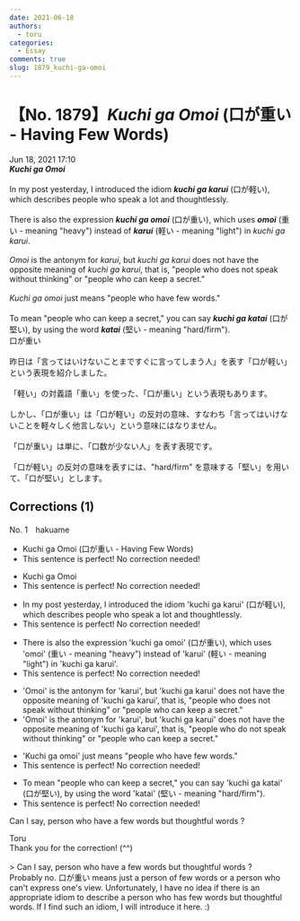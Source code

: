```yaml
---
date: 2021-06-18
authors:
  - toru
categories:
  - Essay
comments: true
slug: 1879_kuchi-ga-omoi
---
```


# 【No. 1879】<strong><em>Kuchi ga Omoi</strong></em> (口が重い - Having Few Words)
<div class="date">Jun 18, 2021 17:10</div>
<div id="post"><div id="body_show_ori">
<strong><em>Kuchi ga Omoi</strong></em><br/><br/>In my post yesterday, I introduced the idiom <strong><em>kuchi ga karui</em></strong> (口が軽い), which describes people who speak a lot and thoughtlessly.<br/><br/>There is also the expression <strong><em>kuchi ga omoi</em></strong> (口が重い), which uses <strong><em>omoi</em></strong> (重い - meaning "heavy") instead of <strong><em>karui</em></strong> (軽い - meaning "light") in <em>kuchi ga karui</em>.<br/><br/><em>Omoi</em> is the antonym for <em>karui</em>, but <em>kuchi ga karui</em> does not have the opposite meaning of <em>kuchi ga karui</em>, that is, "people who does not speak without thinking" or "people who can keep a secret."<br/><br/><em>Kuchi ga omoi</em> just means "people who have few words."<br/><br/>To mean "people who can keep a secret," you can say <strong><em>kuchi ga katai</em></strong> (口が堅い), by using the word <strong><em>katai</em></strong> (堅い - meaning "hard/firm").
</div></div>

<!-- more -->

<div id="post_ja"><div id="body_show_mo">
口が重い<br/><br/>昨日は「言ってはいけないことまですぐに言ってしまう人」を表す「口が軽い」という表現を紹介しました。<br/><br/>「軽い」の対義語「重い」を使った、「口が重い」という表現もあります。<br/><br/>しかし、「口が重い」は「口が軽い」の反対の意味、すなわち「言ってはいけないことを軽々しく他言しない」という意味にはなりません。<br/><br/>「口が重い」は単に、「口数が少ない人」を表す表現です。<br/><br/>「口が軽い」の反対の意味を表すには、"hard/firm" を意味する「堅い」を用いて、「口が堅い」とします。
</div></div>

## Corrections (1)
<div id="block"><div class="first_name"> No. 1　<span class="just_name">hakuame</span></div><div id="block2">
<ul class="correction_field">
<li class="incorrect">Kuchi ga Omoi (口が重い - Having Few Words)</li>
<li class="corrected perfect">This sentence is perfect! No correction needed!</li>
</ul>
<ul class="correction_field">
<li class="incorrect">Kuchi ga Omoi</li>
<li class="corrected perfect">This sentence is perfect! No correction needed!</li>
</ul>
<ul class="correction_field">
<li class="incorrect">In my post yesterday, I introduced the idiom 'kuchi ga karui' (口が軽い), which describes people who speak a lot and thoughtlessly.</li>
<li class="corrected perfect">This sentence is perfect! No correction needed!</li>
</ul>
<ul class="correction_field">
<li class="incorrect">There is also the expression 'kuchi ga omoi' (口が重い), which uses 'omoi' (重い - meaning "heavy") instead of 'karui' (軽い - meaning "light") in 'kuchi ga karui'.</li>
<li class="corrected perfect">This sentence is perfect! No correction needed!</li>
</ul>
<ul class="correction_field">
<li class="incorrect">'Omoi' is the antonym for 'karui', but 'kuchi ga karui' does not have the opposite meaning of 'kuchi ga karui', that is, "people who does not speak without thinking" or "people who can keep a secret."</li>
<li class="corrected correct">
'Omoi' is the antonym for 'karui', but 'kuchi ga karui' does not have the opposite meaning of 'kuchi ga karui', that is, "people who <span class="f_blue">do</span> not speak without thinking" or "people who can keep a secret."
</li>
</ul>
<ul class="correction_field">
<li class="incorrect">'Kuchi ga omoi' just means "people who have few words."</li>
<li class="corrected perfect">This sentence is perfect! No correction needed!</li>
</ul>
<ul class="correction_field">
<li class="incorrect">To mean "people who can keep a secret," you can say 'kuchi ga katai' (口が堅い), by using the word 'katai' (堅い - meaning "hard/firm").</li>
<li class="corrected perfect">This sentence is perfect! No correction needed!</li>
</ul>
<p class="comment_small">
 Can I say, person who have a few words but thoughtful words ?
</p>

</div><div class="name"><span class="just_name">Toru</span><br>
Thank you for the correction! (^^)<br/><br/>&gt; Can I say, person who have a few words but thoughtful words ?<br/>Probably no. 口が重い means just a person of few words or a person who can't express one's view. Unfortunately, I have no idea if there is an appropriate idiom to describe a person who has few words but thoughtful words. If I find such an idiom, I will introduce it here. :)
</div>
</div>
